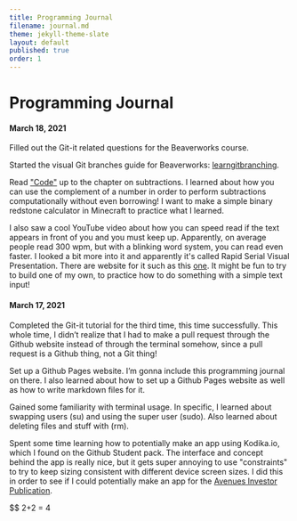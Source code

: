 ```yaml
---
title: Programming Journal
filename: journal.md
theme: jekyll-theme-slate
layout: default
published: true
order: 1
---
```

# Programming Journal
#### March 18, 2021
Filled out the Git-it related questions for the Beaverworks course.

Started the visual Git branches guide for Beaverworks: [learngitbranching](https://learngitbranching.js.org/).

Read ["Code"](https://www.amazon.com/Code-Language-Computer-Developer-Practices-ebook/dp/B00JDMPOK2/ref=sr_1_2?dchild=1&keywords=Code&qid=1616050791&s=books&sr=1-2) up to the chapter on subtractions. I learned about how you can use the complement of a number in order to perform subtractions computationally without even borrowing! I want to make a simple binary redstone calculator in Minecraft to practice what I learned.

I also saw a cool YouTube video about how you can speed read if the text appears in front of you and you must keep up. Apparently, on average people read 300 wpm, but with a blinking word system, you can read even faster. I looked a bit more into it and apparently it's called Rapid Serial Visual Presentation. There are website for it such as this [one](https://accelareader.com/). It might be fun to try to build one of my own, to practice how to do something with a simple text input!

#### March 17, 2021
Completed the Git-it tutorial for the third time, this time successfully. This whole time, I didn’t realize that I had to make a pull request through the Github website instead of through the terminal somehow, since a pull request is a Github thing, not a Git thing!

Set up a Github Pages website. I’m gonna include this programming journal on there. I also learned about how to set up a Github Pages website as well as how to write markdown files for it.

Gained some familiarity with terminal usage. In specific, I learned about swapping users (su) and using the super user (sudo). Also learned about deleting files and stuff with (rm).

Spent some time learning how to potentially make an app using Kodika.io, which I found on the Github Student pack. The interface and concept behind the app is really nice, but it gets super annoying to use "constraints" to try to keep sizing consistent with different device screen sizes. I did this in order to see if I could potentially make an app for the [Avenues Investor Publication](https://www.avenues.finance).

$$ 2+2 = 4